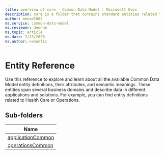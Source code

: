 ```yaml
---
title: overview of core - Common Data Model | Microsoft Docs
description: core is a folder that contains standard entities related to the Common Data Model.
author: nenad1002
ms.service: common-data-model
ms.reviewer: deonhe
ms.topic: article
ms.date: 7/13/2020
ms.author: nebanfic
---
```


# Entity Reference

Use this reference to explore and learn about all the available Common Data Model entity definitions, their attributes, and semantic meanings. These entities span several business domains and describe data in different applications and solutions. For example, you can find entity definitions related to Health Care or Operations.  

## Sub-folders

|Name|
|---|
|[applicationCommon](applicationCommon/overview.md)|
|[operationsCommon](operationsCommon/overview.md)|



